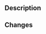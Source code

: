 ## Description
<!-- Clearly and concisely describe what this PR is for, and why you feel it should be merged. -->

## Changes
<!-- - A bullet-pointed list outlining the changes you have made -->
